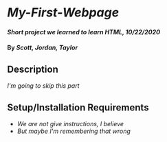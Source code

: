 # _My-First-Webpage_

#### _Short project we learned to learn HTML, 10/22/2020_

#### By _**Scott, Jordan, Taylor**_

## Description

_I'm going to skip this part_

## Setup/Installation Requirements

* _We are not give instructions, I believe_
* _But maybe I'm remembering that wrong_




